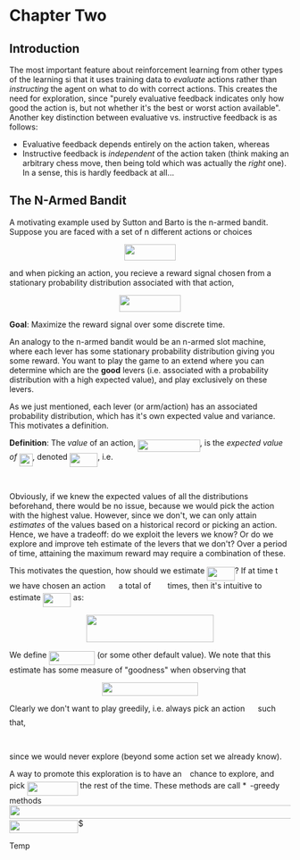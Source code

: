 # Chapter Two

## Introduction

The most important feature about reinforcement learning from other types of the learning si that it uses training data to *evaluate* actions rather than
*instructing* the agent on what to do with correct actions.
This creates the need for exploration, since "purely evaluative feedback indicates only how good the action is, but not whether it's the best or worst action
available".  Another key distinction between evaluative vs. instructive feedback is as follows:
  * Evaluative feedback depends entirely on the action taken, whereas
  * Instructive feedback is *independent* of the action taken (think making an arbitrary chess move, then being told which was actually the *right* one).  In a
  sense, this is hardly feedback at all...
 
## The N-Armed Bandit

A motivating example used by Sutton and Barto is the n-armed bandit.  Suppose you are faced with a set of n different actions or choices
<p align="center"><img src="https://github.com/LilCPuppy/ReinforcementLearning/blob/main/sutton_and_barto/chapter_two/svgs/c1143b0f8370f09ab2aa5f2eedc889be.svg?invert_in_darkmode" align=middle width=92.1479988pt height=29.58934275pt/></p>
and when picking an action, you recieve a reward signal chosen from a stationary probability distribution associated with that action,
<p align="center"><img src="https://github.com/LilCPuppy/ReinforcementLearning/blob/main/sutton_and_barto/chapter_two/svgs/e0d7c3decbc0846360538ecad8822751.svg?invert_in_darkmode" align=middle width=109.9361505pt height=29.58934275pt/></p>

**Goal**: Maximize the reward signal over some discrete time.

An analogy to the n-armed bandit would be an n-armed slot machine, where each lever has some stationary probability distribution giving you some reward.  You want
to play the game to an extend where you can determine which are the **good** levers (i.e. associated with a probability distribution with a high expected value),
and play exclusively on these levers.

As we just mentioned, each lever (or arm/action) has an associated probability distribution, which has it's own expected value and variance.  This motivates a
definition.

**Definition**: The *value* of an action, <img src="https://github.com/LilCPuppy/ReinforcementLearning/blob/main/sutton_and_barto/chapter_two/svgs/74aca3669751ef853fc79fc195d7f108.svg?invert_in_darkmode" align=middle width=111.51778934999997pt height=22.831056599999986pt/>, is the *expected value of <img src="https://github.com/LilCPuppy/ReinforcementLearning/blob/main/sutton_and_barto/chapter_two/svgs/3d02cfa2ebf67fc3d749503f621bd042.svg?invert_in_darkmode" align=middle width=24.048253349999992pt height=22.465723500000017pt/>*, denoted
<img src="https://github.com/LilCPuppy/ReinforcementLearning/blob/main/sutton_and_barto/chapter_two/svgs/5e33cd267d54d410646631613bdeca0b.svg?invert_in_darkmode" align=middle width=50.11504574999999pt height=24.65753399999998pt/>, i.e.
<p align="center"><img src="https://github.com/LilCPuppy/ReinforcementLearning/blob/main/sutton_and_barto/chapter_two/svgs/7fadd6b229faf3d9ae19d63452350edd.svg?invert_in_darkmode" align=middle width=132.72481365pt height=16.5387882pt/></p>

Obviously, if we knew the expected values of all the distributions beforehand, there would be no issue, because we would pick the action with the highest value.
However, since we don't, we can only attain *estimates* of the values based on a historical record or picking an action.  Hence, we have a tradeoff: do we exploit
the levers we know?  Or do we explore and improve teh estimate of the levers that we don't?  Over a period of time, attaining the maximum reward may require a
combination of these.

This motivates the question, how should we estimate <img src="https://github.com/LilCPuppy/ReinforcementLearning/blob/main/sutton_and_barto/chapter_two/svgs/5e33cd267d54d410646631613bdeca0b.svg?invert_in_darkmode" align=middle width=50.11504574999999pt height=24.65753399999998pt/>?  If at time t we have chosen an action <img src="https://github.com/LilCPuppy/ReinforcementLearning/blob/main/sutton_and_barto/chapter_two/svgs/888b6c2a06fc366952ac84a80c43f5f7.svg?invert_in_darkmode" align=middle width=15.95518319999999pt height=14.15524440000002pt/> a total of <img src="https://github.com/LilCPuppy/ReinforcementLearning/blob/main/sutton_and_barto/chapter_two/svgs/8249cb78ba370605835603be00f4a356.svg?invert_in_darkmode" align=middle width=21.69913019999999pt height=14.15524440000002pt/> times,
then it's intuitive to estimate <img src="https://github.com/LilCPuppy/ReinforcementLearning/blob/main/sutton_and_barto/chapter_two/svgs/5e33cd267d54d410646631613bdeca0b.svg?invert_in_darkmode" align=middle width=50.11504574999999pt height=24.65753399999998pt/> as:
<p align="center"><img src="https://github.com/LilCPuppy/ReinforcementLearning/blob/main/sutton_and_barto/chapter_two/svgs/0e4cbc6dbbde624ac44da7fb05a204ce.svg?invert_in_darkmode" align=middle width=228.56347139999997pt height=49.315569599999996pt/></p>

We define <img src="https://github.com/LilCPuppy/ReinforcementLearning/blob/main/sutton_and_barto/chapter_two/svgs/7a17495e38fc50657d106e6a214cbb56.svg?invert_in_darkmode" align=middle width=82.33522439999999pt height=24.65753399999998pt/> (or some other default value).  We note that this estimate has some measure of "goodness" when observing that
<p align="center"><img src="https://github.com/LilCPuppy/ReinforcementLearning/blob/main/sutton_and_barto/chapter_two/svgs/d8ef0b340ffcf48ce9a6c967ac635d93.svg?invert_in_darkmode" align=middle width=172.7453046pt height=23.93607315pt/></p>

Clearly we don't want to play greedily, i.e. always pick an action <img src="https://github.com/LilCPuppy/ReinforcementLearning/blob/main/sutton_and_barto/chapter_two/svgs/ea2934ecd8e8b0b206942ed2ba41c097.svg?invert_in_darkmode" align=middle width=15.424348499999988pt height=22.63846199999998pt/> such that,
<p align="center"><img src="https://github.com/LilCPuppy/ReinforcementLearning/blob/main/sutton_and_barto/chapter_two/svgs/b33913f53d1099dc6355ba99a984e735.svg?invert_in_darkmode" align=middle width=90.9399678pt height=16.438356pt/></p>
since we would never explore (beyond some action set we already know).

A way to promote this exploration is to have an <img src="https://github.com/LilCPuppy/ReinforcementLearning/blob/main/sutton_and_barto/chapter_two/svgs/7ccca27b5ccc533a2dd72dc6fa28ed84.svg?invert_in_darkmode" align=middle width=6.672392099999992pt height=14.15524440000002pt/> chance to explore, and pick <img src="https://github.com/LilCPuppy/ReinforcementLearning/blob/main/sutton_and_barto/chapter_two/svgs/fad87bb0860d14e41d3e397934f1f3bb.svg?invert_in_darkmode" align=middle width=90.93996779999999pt height=24.65753399999998pt/> the rest of the time.  These methods are call *<img src="https://github.com/LilCPuppy/ReinforcementLearning/blob/main/sutton_and_barto/chapter_two/svgs/7ccca27b5ccc533a2dd72dc6fa28ed84.svg?invert_in_darkmode" align=middle width=6.672392099999992pt height=14.15524440000002pt/>-greedy methods<img src="https://github.com/LilCPuppy/ReinforcementLearning/blob/main/sutton_and_barto/chapter_two/svgs/0e4ed6443328969195188d5000920c80.svg?invert_in_darkmode" align=middle width=1107.0284609999999pt height=24.65753399999998pt/><img src="https://github.com/LilCPuppy/ReinforcementLearning/blob/main/sutton_and_barto/chapter_two/svgs/1657aa810a1d73a29add959e8173a2a4.svg?invert_in_darkmode" align=middle width=123.38806589999997pt height=22.831056599999986pt/>$

Temp